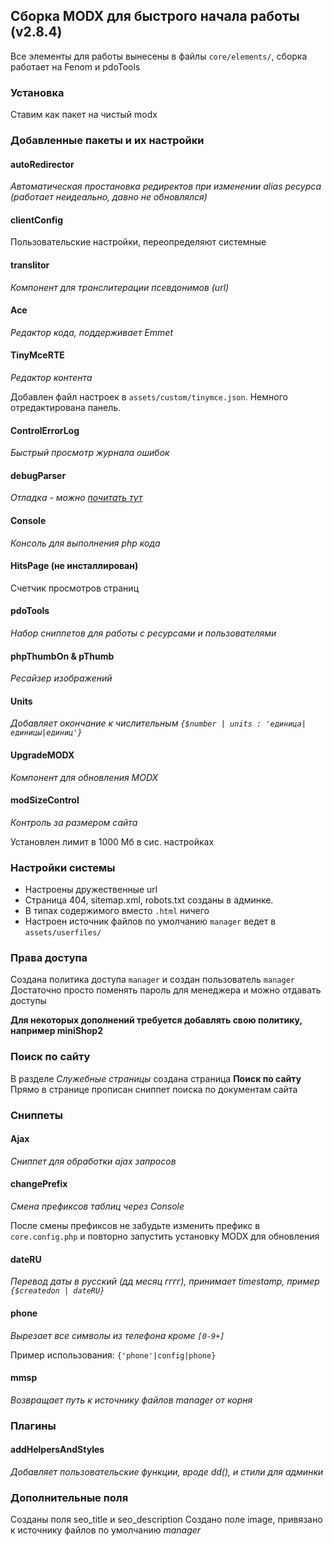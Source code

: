 ## Сборка MODX для быстрого начала работы (v2.8.4)

Все элементы для работы вынесены в файлы `core/elements/`, сборка работает на Fenom и pdoTools

### Установка

Ставим как пакет на чистый modx

### Добавленные пакеты и их настройки

#### autoRedirector

*Автоматическая простановка редиректов при изменении alias ресурса (работает неидеально, давно не обновлялся)*

#### clientConfig

Пользовательские настройки, переопределяют системные

#### translitor

*Компонент для транслитерации псевдонимов (url)*

#### Ace

*Редактор кода, поддерживает Emmet*

#### TinyMceRTE

*Редактор контента*

Добавлен файл настроек в `assets/custom/tinymce.json`.
Немного отредактирована панель.

#### ControlErrorLog

*Быстрый просмотр журнала ошибок*

#### debugParser

*Отладка - можно [почитать тут](https://modstore.pro/packages/utilities/debugparser)*

#### Console

*Консоль для выполнения php кода*

#### HitsPage (не инсталлирован)

Счетчик просмотров страниц

#### pdoTools

*Набор сниппетов для работы с ресурсами и пользователями*

#### phpThumbOn & pThumb

*Ресайзер изображений*

#### Units

*Добавляет окончание к числительным `{$number | units : 'единица|единицы|единиц'}`*

#### UpgradeMODX

*Компонент для обновления MODX*

#### modSizeControl

*Контроль за размером сайта*

Установлен лимит в 1000 Мб в сис. настройках

### Настройки системы

- Настроены дружественные url
- Cтраница 404, sitemap.xml, robots.txt созданы в админке.
- В типах содержимого вместо `.html` ничего
- Настроен источник файлов по умолчанию `manager` ведет в `assets/userfiles/`

### Права доступа

Создана политика доступа `manager` и создан пользователь `manager`
Достаточно просто поменять пароль для менеджера и можно отдавать доступы

**Для некоторых дополнений требуется добавлять свою политику, например miniShop2**

### Поиск по сайту

В разделе *Служебные страницы* создана страница **Поиск по сайту**  
Прямо в странице прописан сниппет поиска по документам сайта

### Сниппеты

#### Ajax

*Сниппет для обработки ajax запросов*

#### changePrefix

*Смена префиксов таблиц через Console*  

После смены префиксов не забудьте изменить префикс в `core.config.php` и повторно запустить установку MODX для обновления

#### dateRU

*Перевод даты в русский (дд месяц гггг), принимает timestamp, пример `{$createdon | dateRU}`*

#### phone

*Вырезает все символы из телефона кроме `[0-9+]`*  

Пример использования: `{'phone'|config|phone}`

#### mmsp

*Возвращает путь к источнику файлов manager от корня*

### Плагины

#### addHelpersAndStyles

*Добавляет пользовательские функции, вроде dd(), и стили для админки*

### Дополнительные поля

Созданы поля seo_title и seo_description
Создано поле image, привязано к источнику файлов по умолчанию *manager*
